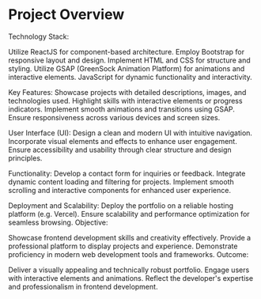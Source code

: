 
# Project Overview

Technology Stack:

Utilize ReactJS for component-based architecture.
Employ Bootstrap for responsive layout and design.
Implement HTML and CSS for structure and styling.
Utilize GSAP (GreenSock Animation Platform) for animations and interactive elements.
JavaScript for dynamic functionality and interactivity.


Key Features:
Showcase projects with detailed descriptions, images, and technologies used.
Highlight skills with interactive elements or progress indicators.
Implement smooth animations and transitions using GSAP.
Ensure responsiveness across various devices and screen sizes.


User Interface (UI):
Design a clean and modern UI with intuitive navigation.
Incorporate visual elements and effects to enhance user engagement.
Ensure accessibility and usability through clear structure and design principles.

Functionality:
Develop a contact form for inquiries or feedback.
Integrate dynamic content loading and filtering for projects.
Implement smooth scrolling and interactive components for enhanced user experience.


Deployment and Scalability:
Deploy the portfolio on a reliable hosting platform (e.g. Vercel).
Ensure scalability and performance optimization for seamless browsing.
Objective:

Showcase frontend development skills and creativity effectively.
Provide a professional platform to display projects and experience.
Demonstrate proficiency in modern web development tools and frameworks.
Outcome:

Deliver a visually appealing and technically robust portfolio.
Engage users with interactive elements and animations.
Reflect the developer's expertise and professionalism in frontend development.
